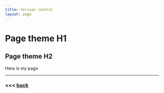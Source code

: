 ```yaml
---
title: Version control
layout: page
---
```


# Page theme H1

## Page theme H2

Here is my page

___
### <<< [back](https://fcooper8472.github.io/software_best_practices/)
